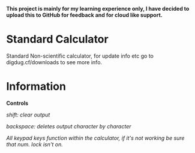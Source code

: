**This project is mainly for my learning experience only, I have decided to upload this to GitHub for feedback and for cloud like support.**
# Standard Calculator

Standard Non-scientific calculator, for update info etc go to
digdug.cf/downloads to see more info.


# Information

**Controls**

*shift: clear output*

*backspace: deletes output character by character*

*All keypad keys function within the calculator, if it's not working be sure that num. lock isn't on.*





